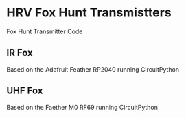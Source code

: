 # HRV Fox Hunt Transmistters
Fox Hunt Transmitter Code

## IR Fox

Based on the Adafruit Feather RP2040 running CircuitPython

## UHF Fox

Based on the Faether M0 RF69 running CircuitPython